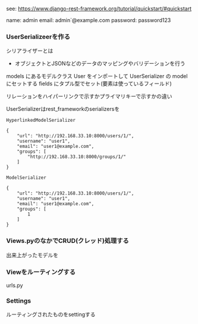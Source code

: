 see: https://www.django-rest-framework.org/tutorial/quickstart/#quickstart

name: admin
email: admin`@example.com
password: password123

### UserSerializeerを作る

シリアライザーとは
- オブジェクトとJSONなどのデータのマッピングやバリデーションを行う




models にあるモデルクラス User をインポートして
UserSerializer の model にセットする
fields にタプル型でセット(要素は使っているフィールド)

リレーションをハイパーリンクで示すかプライマリキーで示すかの違い


UserSerializerはrest_frameworkのserializersを


`HyperlinkedModelSerializer`

```
{
    "url": "http://192.168.33.10:8000/users/1/",
    "username": "user1",
    "email": "user1@example.com",
    "groups": [
        "http://192.168.33.10:8000/groups/1/"
    ]
}
```

`ModelSerializer`

```
{
    "url": "http://192.168.33.10:8000/users/1/",
    "username": "user1",
    "email": "user1@example.com",
    "groups": [
        1
    ]
}
```



### Views.pyのなかでCRUD(クレッド)処理する

出来上がったモデルを

### Viewをルーティングする

urls.py

### Settings

ルーティングされたものをsettingする
